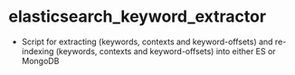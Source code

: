 # elasticsearch_keyword_extractor
- Script for extracting (keywords, contexts and keyword-offsets) and re-indexing (keywords, contexts and keyword-offsets) into either ES or MongoDB
